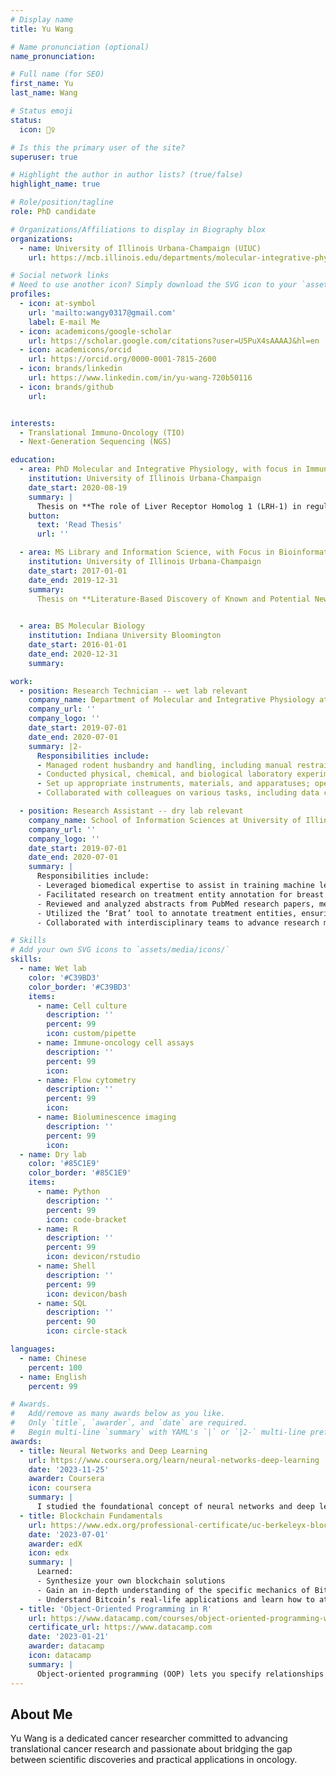 ```yaml
---
# Display name
title: Yu Wang

# Name pronunciation (optional)
name_pronunciation: 

# Full name (for SEO)
first_name: Yu
last_name: Wang

# Status emoji
status:
  icon: 🏋️‍♀️

# Is this the primary user of the site?
superuser: true

# Highlight the author in author lists? (true/false)
highlight_name: true

# Role/position/tagline
role: PhD candidate

# Organizations/Affiliations to display in Biography blox
organizations:
  - name: University of Illinois Urbana-Champaign (UIUC)
    url: https://mcb.illinois.edu/departments/molecular-integrative-physiology

# Social network links
# Need to use another icon? Simply download the SVG icon to your `assets/media/icons/` folder.
profiles:
  - icon: at-symbol
    url: 'mailto:wangy0317@gmail.com'
    label: E-mail Me
  - icon: academicons/google-scholar
    url: https://scholar.google.com/citations?user=U5PuX4sAAAAJ&hl=en
  - icon: academicons/orcid
    url: https://orcid.org/0000-0001-7815-2600
  - icon: brands/linkedin
    url: https://www.linkedin.com/in/yu-wang-720b50116
  - icon: brands/github
    url: 


interests:
  - Translational Immuno-Oncology (TIO)
  - Next-Generation Sequencing (NGS)

education:
  - area: PhD Molecular and Integrative Physiology, with focus in Immuno-oncology
    institution: University of Illinois Urbana-Champaign
    date_start: 2020-08-19
    summary: |
      Thesis on **The role of Liver Receptor Homolog 1 (LRH-1) in regulating breast cancer progression by modulating the immune response**. Supervised by _Dr. Erik R. Nelson_. 
    button:
      text: 'Read Thesis'
      url: ''

  - area: MS Library and Information Science, with Focus in Bioinformatics
    institution: University of Illinois Urbana-Champaign
    date_start: 2017-01-01
    date_end: 2019-12-31
    summary:
      Thesis on **Literature-Based Discovery of Known and Potential New Mechanisms for Relating the Status of Cholesterol to the Progression of Breast Cancer**. Co-supervised by _Dr. Vetle I. Torvik_ and _Dr. Erik R. Nelson_.
    

  - area: BS Molecular Biology
    institution: Indiana University Bloomington
    date_start: 2016-01-01
    date_end: 2020-12-31
    summary: 

work:
  - position: Research Technician -- wet lab relevant
    company_name: Department of Molecular and Integrative Physiology at University of Illinois Urbana-Champaign
    company_url: ''
    company_logo: ''
    date_start: 2019-07-01
    date_end: 2020-07-01
    summary: |2-
      Responsibilities include:
      - Managed rodent husbandry and handling, including manual restraint, injections, tumor measurement, and necropsy, ensuring adherence to ethical and regulatory standards.
      - Conducted physical, chemical, and biological laboratory experiments, supporting data acquisition from cell cultures, mouse studies, and genotyping to advance research objectives
      - Set up appropriate instruments, materials, and apparatuses; operate laboratory equipment required for genotyping
      - Collaborated with colleagues on various tasks, including data collection and analysis, to enhance research outcomes and foster a team-oriented environment

  - position: Research Assistant -- dry lab relevant
    company_name: School of Information Sciences at University of Illinois Urbana-Champaign
    company_url: ''
    company_logo: ''
    date_start: 2019-07-01
    date_end: 2020-07-01
    summary: |
      Responsibilities include:
      - Leveraged biomedical expertise to assist in training machine learning models across various projects, enhancing predictive accuracy in healthcare applications
      - Facilitated research on treatment entity annotation for breast cancer and diabetes, contributing to the development of datasets used in machine learning algorithms
      - Reviewed and analyzed abstracts from PubMed research papers, meticulously identifying and extracting treatment references to create high-quality training data for machine learning applications
      - Utilized the ‘Brat’ tool to annotate treatment entities, ensuring precise classification according to established thesis guidelines, demonstrating strong attention to detail
      - Collaborated with interdisciplinary teams to advance research methodologies, contributing to the integration of machine learning techniques in biomedical studies

# Skills
# Add your own SVG icons to `assets/media/icons/`
skills:
  - name: Wet lab
    color: '#C39BD3'
    color_border: '#C39BD3'
    items:
      - name: Cell culture
        description: ''
        percent: 99
        icon: custom/pipette
      - name: Immune-oncology cell assays
        description: ''
        percent: 99
        icon: 
      - name: Flow cytometry
        description: ''
        percent: 99
        icon: 
      - name: Bioluminescence imaging
        description: ''
        percent: 99
        icon: 
  - name: Dry lab
    color: '#85C1E9'
    color_border: '#85C1E9'
    items:
      - name: Python
        description: ''
        percent: 99
        icon: code-bracket
      - name: R
        description: ''
        percent: 99
        icon: devicon/rstudio
      - name: Shell
        description: ''
        percent: 99
        icon: devicon/bash
      - name: SQL
        description: ''
        percent: 90
        icon: circle-stack

languages:
  - name: Chinese
    percent: 100
  - name: English
    percent: 99

# Awards.
#   Add/remove as many awards below as you like.
#   Only `title`, `awarder`, and `date` are required.
#   Begin multi-line `summary` with YAML's `|` or `|2-` multi-line prefix and indent 2 spaces below.
awards:
  - title: Neural Networks and Deep Learning
    url: https://www.coursera.org/learn/neural-networks-deep-learning
    date: '2023-11-25'
    awarder: Coursera
    icon: coursera
    summary: |
      I studied the foundational concept of neural networks and deep learning. By the end, I was familiar with the significant technological trends driving the rise of deep learning; build, train, and apply fully connected deep neural networks; implement efficient (vectorized) neural networks; identify key parameters in a neural network’s architecture; and apply deep learning to your own applications.
  - title: Blockchain Fundamentals
    url: https://www.edx.org/professional-certificate/uc-berkeleyx-blockchain-fundamentals
    date: '2023-07-01'
    awarder: edX
    icon: edx
    summary: |
      Learned:
      - Synthesize your own blockchain solutions
      - Gain an in-depth understanding of the specific mechanics of Bitcoin
      - Understand Bitcoin’s real-life applications and learn how to attack and destroy Bitcoin, Ethereum, smart contracts and Dapps, and alternatives to Bitcoin’s Proof-of-Work consensus algorithm
  - title: 'Object-Oriented Programming in R'
    url: https://www.datacamp.com/courses/object-oriented-programming-with-s3-and-r6-in-r
    certificate_url: https://www.datacamp.com
    date: '2023-01-21'
    awarder: datacamp
    icon: datacamp
    summary: |
      Object-oriented programming (OOP) lets you specify relationships between functions and the objects that they can act on, helping you manage complexity in your code. This is an intermediate level course, providing an introduction to OOP, using the S3 and R6 systems. S3 is a great day-to-day R programming tool that simplifies some of the functions that you write. R6 is especially useful for industry-specific analyses, working with web APIs, and building GUIs.
---
```


## About Me

Yu Wang is a dedicated cancer researcher committed to advancing translational cancer research and passionate about bridging the gap between scientific discoveries and practical applications in oncology.
